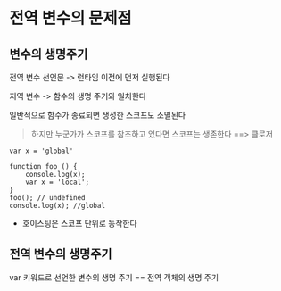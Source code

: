 # 전역 변수의 문제점

## 변수의 생명주기

전역 변수 선언문 -> 런타임 이전에 먼저 실행된다

지역 변수 -> 함수의 생명 주기와 일치한다

일반적으로 함수가 종료되면 생성한 스코프도 소멸된다

> 하지만 누군가가 스코프를 참조하고 있다면 스코프는 생존한다 ==> 클로저

```
var x = 'global'

function foo () {
    console.log(x);
    var x = 'local';
}
foo(); // undefined
console.log(x); //global
```

- 호이스팅은 스코프 단위로 동작한다

## 전역 변수의 생명주기

var 키워드로 선언한 변수의 생명 주기 == 전역 객체의 생명 주기
